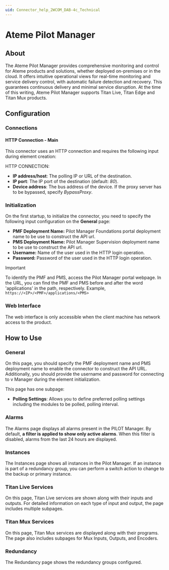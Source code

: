 ```yaml
---
uid: Connector_help_2WCOM_DAB-4c_Technical
---
```


# Ateme Pilot Manager

## About

The Ateme Pilot Manager provides comprehensive monitoring and control for Ateme products and solutions, whether deployed on-premises or in the cloud. It offers intuitive operational views for real-time monitoring and service delivery control, with automatic failure detection and recovery. This guarantees continuous delivery and minimal service disruption. At the time of this writing, Ateme Pilot Manager supports Titan Live, Titan Edge and Titan Mux products.

## Configuration

### Connections

#### HTTP Connection - Main

This connector uses an HTTP connection and requires the following input during element creation:

HTTP CONNECTION:

- **IP address/host**: The polling IP or URL of the destination.
- **IP port**: The IP port of the destination (default: *80*).
- **Device address**: The bus address of the device. If the proxy server has to be bypassed, specify *BypassProxy*.

### Initialization

On the first startup, to initialize the connector, you need to specify the following input configuration on the **General** page:

- **PMF Deployment Name:** Pilot Manager Foundations portal deployment name to be use to construct the API url.
- **PMS Deployment Name:** Pilot Manager Supervision deployment name to be use to construct the API url.
- **Username:** Name of the user used in the HTTP login operation.
- **Password:** Password of the user used in the HTTP login operation.

> [!Important]
> To identify the PMF and PMS, access the Pilot Manager portal webpage. In the URL, you can find the PMF and PMS before and after the word 'applications' in the path, respectively. Example, `https://<IP>/<PMF>/applications/<PMS>`

### Web Interface

The web interface is only accessible when the client machine has network access to the product.

## How to Use

### General

On this page, you should specify the PMF deployment name and PMS deployment name  to enable the connector to construct the API URL.
Additionally, you should provide the username and password for connecting to v Manager during the element initialization.

This page has one subpage:

- **Polling Settings**: Allows you to define preferred polling settings including the modules to be polled, polling interval.

### Alarms

The Alarms page displays all alarms present in the PILOT Manager. By default, **a filter is applied to show only active alarms**. When this filter is disabled, alarms from the last 24 hours are displayed.

### Instances

The Instances page shows all instances in the Pilot Manager. If an instance is part of a redundancy group, you can perform a switch action to change to the backup or primary instance.

### Titan Live Services

On this page, Titan Live services are shown along with their inputs and outputs. For detailed information on each type of input and output, the page includes multiple subpages.

### Titan Mux Services

On this page, Titan Mux services are displayed along with their programs. The page also includes subpages for Mux Inputs, Outputs, and Encoders.

### Redundancy

The Redundancy page shows the redundancy groups configured.
